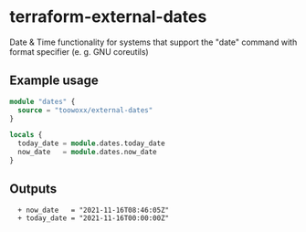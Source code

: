 # terraform-external-dates

Date &amp; Time functionality for systems that support the "date" command with format specifier (e. g. GNU coreutils)

## Example usage

```terraform
module "dates" {
  source = "toowoxx/external-dates"
}

locals {
  today_date = module.dates.today_date
  now_date   = module.dates.now_date
}
```

## Outputs

```
  + now_date   = "2021-11-16T08:46:05Z"
  + today_date = "2021-11-16T00:00:00Z"
```
